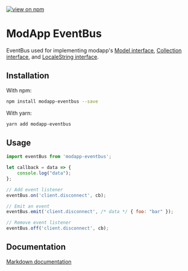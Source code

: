 [![view on npm](http://img.shields.io/npm/v/modapp-eventbus.svg)](https://www.npmjs.org/package/modapp-eventbus)

# ModApp EventBus

EventBus used for implementing modapp's [Model interface](https://github.com/jirenius/modapp/blob/master/docs/docs.md#Model), [Collection interface](https://github.com/jirenius/modapp/blob/master/docs/docs.md#Model), and [LocaleString interface](https://github.com/jirenius/modapp/blob/master/docs/docs.md#LocaleString).

## Installation

With npm:
```sh
npm install modapp-eventbus --save
```

With yarn:
```sh
yarn add modapp-eventbus
```

## Usage

```javascript
import eventBus from 'modapp-eventbus';

let callback = data => {
	console.log("data");
};

// Add event listener
eventBus.on('client.disconnect', cb);

// Emit an event
eventBus.emit('client.disconnect', /* data */ { foo: "bar" });

// Remove event listener
eventBus.off('client.disconnect', cb);
```

## Documentation

[Markdown documentation](https://github.com/jirenius/modapp-eventbus/blob/master/docs/docs.md)
